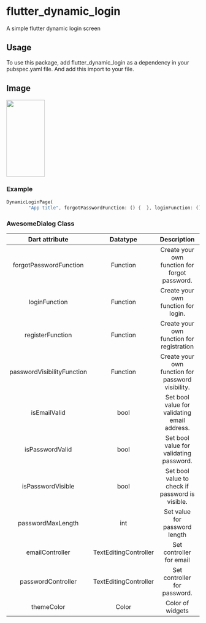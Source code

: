 # flutter_dynamic_login

A simple flutter dynamic login screen

## Usage

To use this package, add flutter_dynamic_login as a dependency in your pubspec.yaml file.
And add this import to your file.


## Image
<img src="https://github.com/user-attachments/assets/f03e92aa-7667-4e48-acb9-ba6f223213a8" width="100" height="200" />

### Example

```dart
DynamicLoginPage(
        "App title", forgotPasswordFunction: () {  }, loginFunction: () {  }, registerFunction: () {  }, passwordVisibilityFunction: () {  },)
```

### AwesomeDialog Class

| Dart attribute        | Datatype             | Description                                                                                                                                                   |             Default Value              |
|:---------------------:|:--------------------:|:-------------------------------------------------------------------------------------------------------------------------------------------------------------:|:--------------------------------------:|
| forgotPasswordFunction            | Function           | Create your own function for forgot password.                                                                                      |                  Null                  |
| loginFunction          | Function               | Create your own function for login.                                                                                                |                  Null                  |
| registerFunction                 | Function               | Create your own function for registration                                                                          |   Null   |
| passwordVisibilityFunction                 | Function               | Create your own function for password visibility.                                                                                                                                      |                  Null                  |
| isEmailValid                  | bool               | Set bool value for validating email address.                                                                                                                       |                  false                  |
| isPasswordValid                  | bool               | Set bool value for validating password.                                                               |                  false                  |
| isPasswordVisible               | bool         | Set bool value to check if password is visible.                                                                                                                                                      |                  false                  |
| passwordMaxLength             | int               | Set value for password length                                                                                                                                       |                  12                  |
| emailController             | TextEditingController             | Set controller for email                                                                                                                                       |                  Null                  |
| passwordController          | TextEditingController             | Set controller for password.                                                                       |                  Null                  |
| themeColor            | Color                | Color of widgets                                                                                                                                       |           Color(0xFF673AB7)            |
